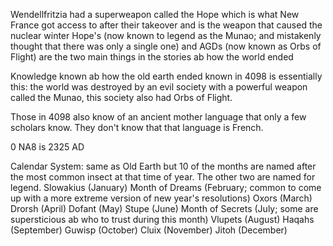 Wendellfritzia had a superweapon called the Hope which is what New France got access to after their takeover and is the weapon that caused the nuclear winter
Hope's (now known to legend as the Munao; and mistakenly thought that there was only a single one) 
and AGDs (now known as Orbs of Flight) are the two main things in the stories ab how the world ended

Knowledge known ab how the old earth ended known in 4098 is essentially this: the world was destroyed by an evil society with a powerful weapon called the Munao, this society also had Orbs of Flight.

Those in 4098 also know of an ancient mother language that only a few scholars know. They don't know that that language is French.

0 NA8 is 2325 AD

Calendar System: same as Old Earth but 10 of the months are named after the most common insect at that time of year. The other two are named for legend.
Slowakius (January)
Month of Dreams (February; common to come up with a more extreme version of new year's resolutions)
Oxors (March)
Drorsh (April)
Dofant (May)
Stupe (June)
Month of Secrets (July; some are supersticious ab who to trust during this month)
Vlupets (August)
Haqahs (September)
Guwisp (October)
Cluix (November)
Jitoh (December)